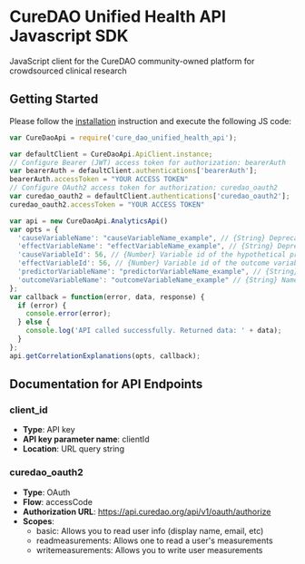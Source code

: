# CureDAO Unified Health API Javascript SDK

JavaScript client for the CureDAO community-owned platform for crowdsourced clinical research

## Getting Started

Please follow the [installation](#installation) instruction and execute the following JS code:

```javascript
var CureDaoApi = require('cure_dao_unified_health_api');

var defaultClient = CureDaoApi.ApiClient.instance;
// Configure Bearer (JWT) access token for authorization: bearerAuth
var bearerAuth = defaultClient.authentications['bearerAuth'];
bearerAuth.accessToken = "YOUR ACCESS TOKEN"
// Configure OAuth2 access token for authorization: curedao_oauth2
var curedao_oauth2 = defaultClient.authentications['curedao_oauth2'];
curedao_oauth2.accessToken = "YOUR ACCESS TOKEN"

var api = new CureDaoApi.AnalyticsApi()
var opts = {
  'causeVariableName': "causeVariableName_example", // {String} Deprecated: Name of the hypothetical predictor variable.  Ex: Sleep Duration
  'effectVariableName': "effectVariableName_example", // {String} Deprecated: Name of the outcome variable of interest.  Ex: Overall Mood
  'causeVariableId': 56, // {Number} Variable id of the hypothetical predictor variable.  Ex: 1398
  'effectVariableId': 56, // {Number} Variable id of the outcome variable of interest.  Ex: 1398
  'predictorVariableName': "predictorVariableName_example", // {String} Name of the hypothetical predictor variable.  Ex: Sleep Duration
  'outcomeVariableName': "outcomeVariableName_example" // {String} Name of the outcome variable of interest.  Ex: Overall Mood
};
var callback = function(error, data, response) {
  if (error) {
    console.error(error);
  } else {
    console.log('API called successfully. Returned data: ' + data);
  }
};
api.getCorrelationExplanations(opts, callback);

```

## Documentation for API Endpoints

### client_id


- **Type**: API key
- **API key parameter name**: clientId
- **Location**: URL query string



### curedao_oauth2


- **Type**: OAuth
- **Flow**: accessCode
- **Authorization URL**: https://api.curedao.org/api/v1/oauth/authorize
- **Scopes**: 
  - basic: Allows you to read user info (display name, email, etc)
  - readmeasurements: Allows one to read a user&#39;s measurements
  - writemeasurements: Allows you to write user measurements

